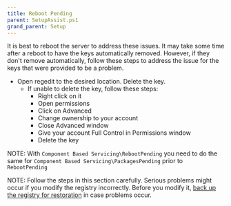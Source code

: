 ```yaml
---
title: Reboot Pending
parent: SetupAssist.ps1
grand_parent: Setup
---
```


It is best to reboot the server to address these issues. It may take some time after a reboot to have the keys automatically removed. However, if they don't remove automatically, follow these steps to address the issue for the keys that were provided to be a problem.

-  Open regedit to the desired location. Delete the key.
   - If unable to delete the key, follow these steps:
      - Right click on it
      - Open permissions
      - Click on Advanced
      - Change ownership to your account
      - Close Advanced window
      - Give your account Full Control in Permissions window
      - Delete the key

NOTE: With `Component Based Servicing\RebootPending` you need to do the same for `Component Based Servicing\PackagesPending` prior to `RebootPending`

NOTE: Follow the steps in this section carefully. Serious problems might occur if you modify the registry incorrectly. Before you modify it, [back up the registry for restoration](https://support.microsoft.com/en-us/topic/how-to-back-up-and-restore-the-registry-in-windows-855140ad-e318-2a13-2829-d428a2ab0692) in case problems occur.
